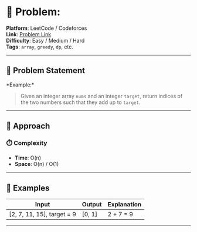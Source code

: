 # 🧩 Problem: <Problem Title>

**Platform**: LeetCode / Codeforces \
**Link**: [Problem Link](https://leetcode.com/) \
**Difficulty**: Easy / Medium / Hard \
**Tags**: `array`, `greedy`, `dp`, etc.

---

## 📄 Problem Statement

<Problem statement here>
*Example:*

> Given an integer array `nums` and an integer `target`, return indices of the two numbers such that they add up to `target`.

---

## 🧠 Approach

### ⏱️ Complexity

- **Time**: O(n)
- **Space**: O(n) / O(1)

---

## 🧪 Examples

| Input | Output | Explanation |
|-------|--------|-------------|
| [2, 7, 11, 15], target = 9 | [0, 1] | 2 + 7 = 9 |

---
